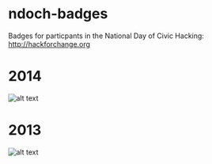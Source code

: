 ndoch-badges
============

Badges for particpants in the National Day of Civic Hacking: http://hackforchange.org

2014
===
![alt text](https://raw.github.com/FOSSRIT/ndoch-badges/master/ndoch-2014-badge-600.png "National Day of Civic Hacking 2014 Badge")

2013
===
![alt text](https://raw.github.com/FOSSRIT/ndoch-badges/master/ndoch-badge-final.png "National Day of Civic Hacking 2013 Badge")
